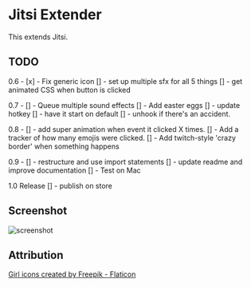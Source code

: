 # Jitsi Extender

This extends Jitsi. 

## TODO 

0.6 - 
[x] - Fix generic icon
[] - set up multiple sfx for all 5 things
[] - get animated CSS when button is clicked

0.7 - 
[] - Queue multiple sound effects
[] - Add easter eggs
[] - update hotkey
[] - have it start on default
[] - unhook if there's an accident. 

0.8 - 
[] - add super animation when event it clicked X times.
[] - Add a tracker of how many emojis were clicked.
[] - Add twitch-style 'crazy border' when something happens

0.9 -
[] - restructure and use import statements
[] - update readme and improve documentation
[] - Test on Mac


1.0 Release
[] - publish on store
     
## Screenshot
![screenshot](/apps/samples/hello-world/assets/screenshot_1280_800.png)


## Attribution

<a href="https://www.flaticon.com/free-icons/girl" title="girl icons">Girl icons created by Freepik - Flaticon</a>
